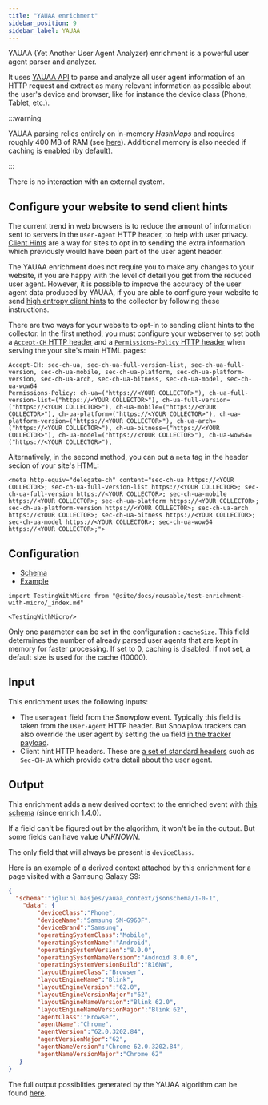 ```yaml
---
title: "YAUAA enrichment"
sidebar_position: 9
sidebar_label: YAUAA
---
```


YAUAA (Yet Another User Agent Analyzer) enrichment is a powerful user agent parser and analyzer.

It uses [YAUAA API](https://yauaa.basjes.nl/) to parse and analyze all user agent information of an HTTP request and extract as many relevant information as possible about the user's device and browser, like for instance the device class (Phone, Tablet, etc.).

:::warning

YAUAA parsing relies entirely on in-memory _HashMaps_ and requires roughly 400 MB of RAM (see [here](https://yauaa.basjes.nl/README-MemoryUsage.html)). Additional memory is also needed if caching is enabled (by default).

:::

There is no interaction with an external system.

## Configure your website to send client hints

The current trend in web browsers is to reduce the amount of information sent to servers in the `User-Agent` HTTP header, to help with user privacy. [Client Hints](https://developer.mozilla.org/en-US/docs/Web/HTTP/Client_hints) are a way for sites to opt in to sending the extra information which previously would have been part of the user agent header.

The YAUAA enrichment does not require you to make any changes to your website, if you are happy with the level of detail you get from the reduced user agent.  However, it is possible to improve the accuracy of the user agent data produced by YAUAA, if you are able to configure your website to send [high entropy client hints](https://developer.mozilla.org/en-US/docs/Web/HTTP/Client_hints) to the collector by following these instructions.

There are two ways for your website to opt-in to sending client hints to the collector.  In the first method, you must configure your webserver to set both a [`Accept-CH` HTTP header](https://developer.mozilla.org/en-US/docs/Web/HTTP/Headers/Accept-CH) and a [`Permissions-Policy` HTTP header](https://www.w3.org/TR/permissions-policy-1/) when serving the your site's main HTML pages:

```
Accept-CH: sec-ch-ua, sec-ch-ua-full-version-list, sec-ch-ua-full-version, sec-ch-ua-mobile, sec-ch-ua-platform, sec-ch-ua-platform-version, sec-ch-ua-arch, sec-ch-ua-bitness, sec-ch-ua-model, sec-ch-ua-wow64
Permissions-Policy: ch-ua=("https://<YOUR COLLECTOR>"), ch-ua-full-version-list=("https://<YOUR COLLECTOR>"), ch-ua-full-version=("https://<YOUR COLLECTOR>"), ch-ua-mobile=("https://<YOUR COLLECTOR>"), ch-ua-platform=("https://<YOUR COLLECTOR>"), ch-ua-platform-version=("https://<YOUR COLLECTOR>"), ch-ua-arch=("https://<YOUR COLLECTOR>"), ch-ua-bitness=("https://<YOUR COLLECTOR>"), ch-ua-model=("https://<YOUR COLLECTOR>"), ch-ua-wow64=("https://<YOUR COLLECTOR>"),
```

Alternatively, in the second method, you can put a `meta` tag in the header secion of your site's HTML:

```
<meta http-equiv="delegate-ch" content="sec-ch-ua https://<YOUR COLLECTOR>; sec-ch-ua-full-version-list https://<YOUR COLLECTOR>; sec-ch-ua-full-version https://<YOUR COLLECTOR>; sec-ch-ua-mobile https://<YOUR COLLECTOR>; sec-ch-ua-platform https://<YOUR COLLECTOR>; sec-ch-ua-platform-version https://<YOUR COLLECTOR>; sec-ch-ua-arch https://<YOUR COLLECTOR>; sec-ch-ua-bitness https://<YOUR COLLECTOR>; sec-ch-ua-model https://<YOUR COLLECTOR>; sec-ch-ua-wow64 https://<YOUR COLLECTOR>;">
```

## Configuration

- [Schema](https://github.com/snowplow/iglu-central/blob/master/schemas/com.snowplowanalytics.snowplow.enrichments/yauaa_enrichment_config/jsonschema/1-0-0)
- [Example](https://github.com/snowplow/enrich/blob/master/config/enrichments/yauaa_enrichment_config.json)

```mdx-code-block
import TestingWithMicro from "@site/docs/reusable/test-enrichment-with-micro/_index.md"

<TestingWithMicro/>
```

Only one parameter can be set in the configuration : `cacheSize`. This field determines the number of already parsed user agents that are kept in memory for faster processing. If set to 0, caching is disabled. If not set, a default size is used for the cache (10000).

## Input

This enrichment uses the following inputs:

- The `useragent` field from the Snowplow event.  Typically this field is taken from the `User-Agent` HTTP header.  But Snowplow trackers can also override the user agent by setting the `ua` field [in the tracker payload](/docs/events/index.md).
- Client hint HTTP headers.  These are [a set of standard headers](https://developer.mozilla.org/en-US/docs/Web/HTTP/Client_hints) such as `Sec-CH-UA` which provide extra detail about the user agent.

## Output

This enrichment adds a new derived context to the enriched event with [this schema](https://github.com/snowplow/iglu-central/blob/master/schemas/nl.basjes/yauaa_context/jsonschema/1-0-1) (since enrich 1.4.0).

If a field can't be figured out by the algorithm, it won't be in the output. But some fields can have value _UNKNOWN_.

The only field that will always be present is `deviceClass`.

Here is an example of a derived context attached by this enrichment for a page visited with a Samsung Galaxy S9:

```json
{
  "schema":"iglu:nl.basjes/yauaa_context/jsonschema/1-0-1",
    "data": {
        "deviceClass":"Phone",
        "deviceName":"Samsung SM-G960F",
        "deviceBrand":"Samsung",
        "operatingSystemClass":"Mobile",
        "operatingSystemName":"Android",
        "operatingSystemVersion":"8.0.0",
        "operatingSystemNameVersion":"Android 8.0.0",
        "operatingSystemVersionBuild":"R16NW",
        "layoutEngineClass":"Browser",
        "layoutEngineName":"Blink",
        "layoutEngineVersion":"62.0",
        "layoutEngineVersionMajor":"62",
        "layoutEngineNameVersion":"Blink 62.0",
        "layoutEngineNameVersionMajor":"Blink 62",
        "agentClass":"Browser",
        "agentName":"Chrome",
        "agentVersion":"62.0.3202.84",
        "agentVersionMajor":"62",
        "agentNameVersion":"Chrome 62.0.3202.84",
        "agentNameVersionMajor":"Chrome 62"
   }
}
```

The full output possiblities generated by the YAUAA algorithm can be found [here](https://yauaa.basjes.nl/expect/fieldvalues/).

